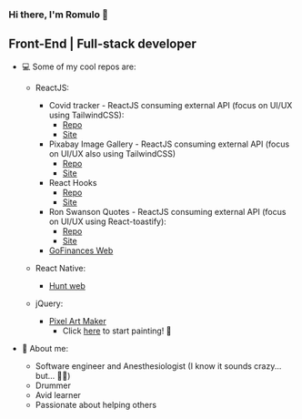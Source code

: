 ### Hi there, I'm Romulo 🙂
## Front-End | Full-stack developer

<!--
**romluc/romluc** is a ✨ _special_ ✨ repository because its `README.md` (this file) appears on your GitHub profile.

- 🌱 I’m currently learning ...
- 👯 I’m looking to collaborate on ...
- 🤔 I’m looking for help with ...
- 💬 Ask me about ...
- 📫 How to reach me: ...
- 😄 Pronouns: ...
- ⚡ Fun fact: ...
-->


- 💻 Some of my cool repos are:

  - ReactJS:

    
    - Covid tracker - ReactJS consuming external API (focus on UI/UX using TailwindCSS):
      - [Repo](https://github.com/romluc/covid-tracker)
      - [Site](https://romluc-covidtracker.netlify.app/)
    - Pixabay Image Gallery - ReactJS consuming external API (focus on UI/UX also using TailwindCSS)
      - [Repo](https://github.com/romluc/react-tailwindcss-image-gallery)
      - [Site](https://romluc-pixabay-tailwind-react-gallery.netlify.app/)
    - React Hooks 
      - [Repo](https://github.com/romluc/react-hooks-study)
      - [Site](https://react-hooks-study.netlify.app/)
    - Ron Swanson Quotes - ReactJS consuming external API (focus on UI/UX using React-toastify):
      - [Repo](https://github.com/romluc/ronswanson-quotes) 
      - [Site](https://ronswansonquotes.netlify.app/)
    - [GoFinances Web](https://github.com/romluc/gostack11-challenge-gofinancesweb)
    
      

  - React Native: 

    - [Hunt web](https://github.com/romluc/huntweb)
   
  - jQuery:
    - [Pixel Art Maker](https://github.com/romluc/pixel-art-maker)
      -    Click [here](https://romluc.github.io/pixel-art-maker/) to start painting! 🎨  

- 💬 About me:

  - Software engineer and Anesthesiologist (I know it sounds crazy... but... 🤷‍♂️)
  - Drummer
  - Avid learner
  - Passionate about helping others

